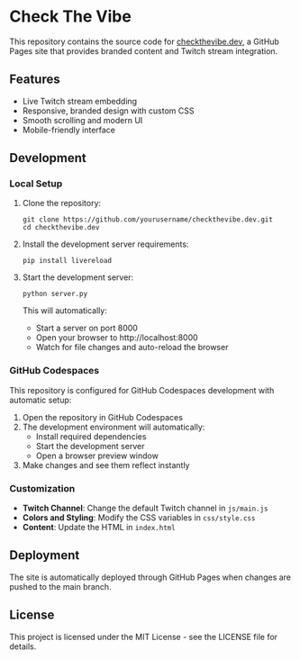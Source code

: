 # Check The Vibe

This repository contains the source code for [checkthevibe.dev](https://checkthevibe.dev), a GitHub Pages site that provides branded content and Twitch stream integration.

## Features

- Live Twitch stream embedding
- Responsive, branded design with custom CSS
- Smooth scrolling and modern UI
- Mobile-friendly interface

## Development

### Local Setup

1. Clone the repository:
   ```
   git clone https://github.com/yourusername/checkthevibe.dev.git
   cd checkthevibe.dev
   ```

2. Install the development server requirements:
   ```
   pip install livereload
   ```

3. Start the development server:
   ```
   python server.py
   ```
   
   This will automatically:
   - Start a server on port 8000
   - Open your browser to http://localhost:8000
   - Watch for file changes and auto-reload the browser

### GitHub Codespaces

This repository is configured for GitHub Codespaces development with automatic setup:

1. Open the repository in GitHub Codespaces
2. The development environment will automatically:
   - Install required dependencies
   - Start the development server
   - Open a browser preview window
3. Make changes and see them reflect instantly

### Customization

- **Twitch Channel**: Change the default Twitch channel in `js/main.js`
- **Colors and Styling**: Modify the CSS variables in `css/style.css`
- **Content**: Update the HTML in `index.html`

## Deployment

The site is automatically deployed through GitHub Pages when changes are pushed to the main branch.

## License

This project is licensed under the MIT License - see the LICENSE file for details.
